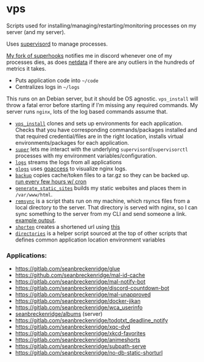 # vps

Scripts used for installing/managing/restarting/monitoring processes on my server (and my server).

Uses [supervisord](http://supervisord.org/) to manage processes.

[My fork of superhooks](https://gitlab.com/seanbreckenridge/superhooks) notifies me in discord whenever one of my processes dies, as does [netdata](https://www.netdata.cloud/) if there are any outliers in the hundreds of metrics it takes.

* Puts application code into `~/code`
* Centralizes logs in `~/logs`

This runs on an Debian server, but it should be OS agnostic. `vps_install` will throw a fatal error before starting if I'm missing any required commands. My server runs `nginx`, lots of the log based commands assume that.

* [`vps_install`](./vps_install) clones and sets up environments for each application. Checks that you have corresponding commands/packages installed and that required credential/files are in the right location, installs virtual environments/packages for each application.
* [`super`](./super) lets me interact with the underlying `supervisord`/`supervisorctl` processes with my environment variables/configuration.
* [`logs`](./logs) streams the logs from all applications
* [`glogs`](./glogs) uses [goaccess](https://goaccess.io/) to visualize nginx logs.
* [`backup`](./backup) copies cache/token files to a tar.gz so they can be backed up. [run every few hours w/ cron](https://gist.github.com/seanbreckenridge/191556c41f0ebd86e7dbec8a8e929fbf)
* [`generate_static_sites`](./generate_static_sites) builds my static websites and places them in `/var/www/html`.
* [`remsync`](./remsync) is a script thats run on my machine, which rsyncs files from a local directory to the server. That directory is served with nginx, so I can sync something to the server from my CLI and send someone a link. [example output](https://gist.github.com/seanbreckenridge/2b11729859d248069a0eabf2e91e2800).
* [`shorten`](./shorten) creates a shortened url using [this](https://gitlab.com/seanbreckenridge/no-db-static-shorturl)
* [`directories`](./directories) is a helper script sourced at the top of other scripts that defines common application location environment variables

### Applications:

- https://gitlab.com/seanbreckenridge/glue
- https://github.com/seanbreckenridge/mal-id-cache
- https://gitlab.com/seanbreckenridge/mal-notify-bot
- https://gitlab.com/seanbreckenridge/discord-countdown-bot
- https://gitlab.com/seanbreckenridge/mal-unapproved
- https://gitlab.com/seanbreckenridge/docker-jikan
- https://gitlab.com/seanbreckenridge/wca_userinfo
- [seanbreckenridge/albums](https://gitlab.com/seanbreckenridge/albums) (server)
- https://gitlab.com/seanbreckenridge/todotxt_deadline_notify
- https://gitlab.com/seanbreckenridge/xqc-dvd
- https://gitlab.com/seanbreckenridge/xkcd-favorites
- https://gitlab.com/seanbreckenridge/animeshorts
- https://gitlab.com/seanbreckenridge/subpath-serve
- https://gitlab.com/seanbreckenridge/no-db-static-shorturl

